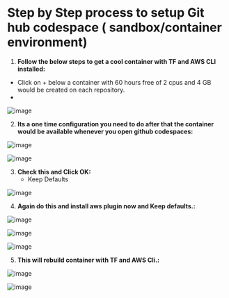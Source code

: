 # Step by Step process to setup Git hub codespace ( sandbox/container environment) 

1. **Follow the below steps to get a cool container with TF and AWS CLI installed:**
- Click on + below a container with 60 hours free of 2 cpus and 4 GB would be created on each repository.
- 
![image](https://github.com/jalaluddinmohammed/terraform-zero-to-hero/assets/145260536/06f16237-e62e-4c17-8b51-bb81a5021d79)


2. **Its a one time configuration you need to do after that the container would be available whenever you open github codespaces:**

![image](https://github.com/jalaluddinmohammed/terraform-zero-to-hero/assets/145260536/e7ee71a2-76c6-429b-b451-7cdb31a5dd7f)


![image](https://github.com/jalaluddinmohammed/terraform-zero-to-hero/assets/145260536/b5894824-3d17-4fc1-9ab3-7f2fe5bc98e4)

3. **Check this and Click OK:**
    - Keep Defaults

![image](https://github.com/jalaluddinmohammed/terraform-zero-to-hero/assets/145260536/77e1dc21-e7c8-4d56-9d70-4f7a19761ea6)

4. **Again do this and install aws plugin now and Keep defaults.:**

![image](https://github.com/jalaluddinmohammed/terraform-zero-to-hero/assets/145260536/b4f97df2-76c6-4801-97ef-6c4b4a76bb8d)

![image](https://github.com/jalaluddinmohammed/terraform-zero-to-hero/assets/145260536/16caa9cc-2444-40cc-b07a-e6d957151bb8)

![image](https://github.com/jalaluddinmohammed/terraform-zero-to-hero/assets/145260536/9293c064-98fc-4193-bada-b59f52f3ee88)

5. **This will rebuild container with TF and AWS Cli.:**

![image](https://github.com/jalaluddinmohammed/terraform-zero-to-hero/assets/145260536/9145c23f-22ae-4c92-8012-14f5458707d5)


![image](https://github.com/jalaluddinmohammed/terraform-zero-to-hero/assets/145260536/d2465b29-396e-4220-9df5-7eca5b6d9082)

